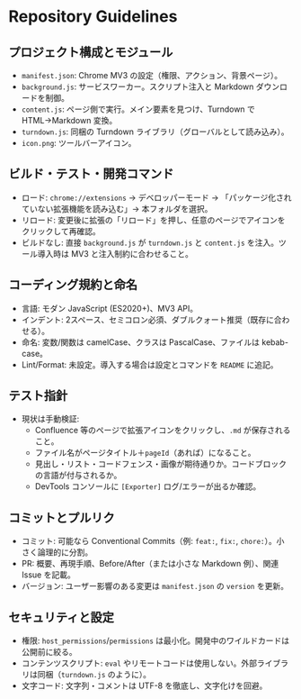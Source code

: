 # Repository Guidelines

## プロジェクト構成とモジュール
- `manifest.json`: Chrome MV3 の設定（権限、アクション、背景ページ）。
- `background.js`: サービスワーカー。スクリプト注入と Markdown ダウンロードを制御。
- `content.js`: ページ側で実行。メイン要素を見つけ、Turndown で HTML→Markdown 変換。
- `turndown.js`: 同梱の Turndown ライブラリ（グローバルとして読み込み）。
- `icon.png`: ツールバーアイコン。

## ビルド・テスト・開発コマンド
- ロード: `chrome://extensions` → デベロッパーモード → 「パッケージ化されていない拡張機能を読み込む」→ 本フォルダを選択。
- リロード: 変更後に拡張の「リロード」を押し、任意のページでアイコンをクリックして再確認。
- ビルドなし: 直接 `background.js` が `turndown.js` と `content.js` を注入。ツール導入時は MV3 と注入制約に合わせること。

## コーディング規約と命名
- 言語: モダン JavaScript (ES2020+)、MV3 API。
- インデント: 2スペース、セミコロン必須、ダブルクォート推奨（既存に合わせる）。
- 命名: 変数/関数は camelCase、クラスは PascalCase、ファイルは kebab-case。
- Lint/Format: 未設定。導入する場合は設定とコマンドを `README` に追記。

## テスト指針
- 現状は手動検証:
  - Confluence 等のページで拡張アイコンをクリックし、`.md` が保存されること。
  - ファイル名がページタイトル＋`pageId`（あれば）になること。
  - 見出し・リスト・コードフェンス・画像が期待通りか。コードブロックの言語が付与されるか。
  - DevTools コンソールに `[Exporter]` ログ/エラーが出るか確認。

## コミットとプルリク
- コミット: 可能なら Conventional Commits（例: `feat:`, `fix:`, `chore:`）。小さく論理的に分割。
- PR: 概要、再現手順、Before/After（または小さな Markdown 例）、関連 Issue を記載。
- バージョン: ユーザー影響のある変更は `manifest.json` の `version` を更新。

## セキュリティと設定
- 権限: `host_permissions`/`permissions` は最小化。開発中のワイルドカードは公開前に絞る。
- コンテンツスクリプト: `eval` やリモートコードは使用しない。外部ライブラリは同梱（`turndown.js` のように）。
- 文字コード: 文字列・コメントは UTF-8 を徹底し、文字化けを回避。
